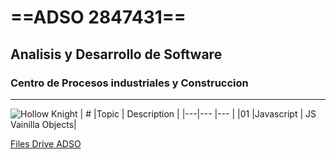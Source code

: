 # ==ADSO 2847431==
## Analisis y Desarrollo de Software
### Centro de Procesos industriales y Construccion

---

![Hollow Knight](https://tinyurl.com/2ntswdmy)
| # |Topic       | Description        |
|---|---         |---                 |
|01 |Javascript  | JS Vainilla Objects|


[Files Drive ADSO](https://tinyurl.com/4657t2vw)